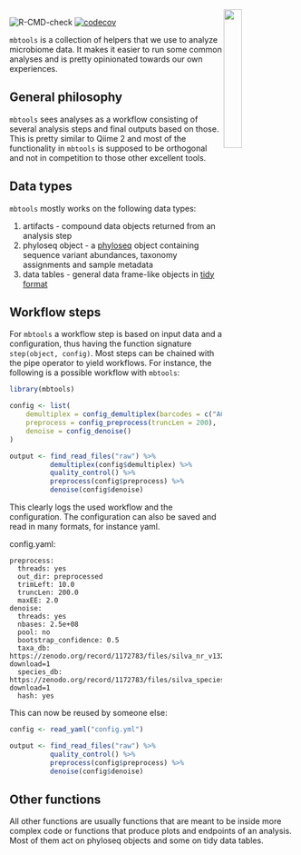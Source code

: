 <img src="https://github.com/Gibbons-Lab/mbtools/raw/master/inst/extdata/logo.png" width="25%" align="right">

![R-CMD-check](https://github.com/Gibbons-Lab/mbtools/workflows/R-CMD-check/badge.svg)
[![codecov](https://codecov.io/gh/Gibbons-Lab/mbtools/branch/master/graph/badge.svg)](https://codecov.io/gh/Gibbons-Lab/mbtools)



`mbtools` is a collection of helpers that we use to analyze microbiome
data. It makes it easier to run some common analyses and is pretty
opinionated towards our own experiences.

## General philosophy

`mbtools` sees analyses as a workflow consisting of several analysis steps
and final outputs based on those. This is pretty similar to Qiime 2 and most
of the functionality in `mbtools` is supposed to be orthogonal and not in
competition to those other excellent tools.

## Data types

`mbtools` mostly works on the following data types:

1. artifacts - compound data objects returned from an analysis step
2. phyloseq object - a [phyloseq](https://joey711.github.io/phyloseq/) object containing sequence variant abundances,
   taxonomy assignments and sample metadata
3. data tables - general data frame-like objects in [tidy format](https://r4ds.had.co.nz/tidy-data.html)

## Workflow steps

For `mbtools` a workflow step is based on input data and a configuration,
thus having the function signature `step(object, config)`.
Most steps can be chained with the pipe operator to yield workflows.
For instance, the following is a possible workflow with `mbtools`:

```r
library(mbtools)

config <- list(
    demultiplex = config_demultiplex(barcodes = c("ACGTA", "AGCTT")),
    preprocess = config_preprocess(truncLen = 200),
    denoise = config_denoise()
)

output <- find_read_files("raw") %>%
          demultiplex(config$demultiplex) %>%
          quality_control() %>%
          preprocess(config$preprocess) %>%
          denoise(config$denoise)
```

This clearly logs the used workflow and the configuration. The configuration
can also be saved and read in many formats, for instance yaml.

config.yaml:
```
preprocess:
  threads: yes
  out_dir: preprocessed
  trimLeft: 10.0
  truncLen: 200.0
  maxEE: 2.0
denoise:
  threads: yes
  nbases: 2.5e+08
  pool: no
  bootstrap_confidence: 0.5
  taxa_db: https://zenodo.org/record/1172783/files/silva_nr_v132_train_set.fa.gz?download=1
  species_db: https://zenodo.org/record/1172783/files/silva_species_assignment_v132.fa.gz?download=1
  hash: yes
```

This can now be reused by someone else:

```r
config <- read_yaml("config.yml")

output <- find_read_files("raw") %>%
          quality_control() %>%
          preprocess(config$preprocess) %>%
          denoise(config$denoise)
```

## Other functions

All other functions are usually functions that are meant to be inside
more complex code or functions that produce plots and endpoints of
an analysis. Most of them act on phyloseq objects and some on tidy data
tables.
